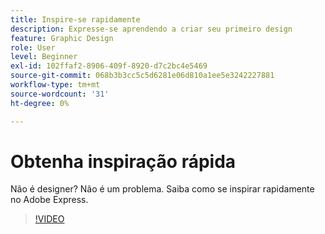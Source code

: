 ```yaml
---
title: Inspire-se rapidamente
description: Expresse-se aprendendo a criar seu primeiro design
feature: Graphic Design
role: User
level: Beginner
exl-id: 102ffaf2-8906-409f-8920-d7c2bc4e5469
source-git-commit: 068b3b3cc5c5d6281e06d810a1ee5e3242227881
workflow-type: tm+mt
source-wordcount: '31'
ht-degree: 0%

---
```


# Obtenha inspiração rápida

Não é designer? Não é um problema. Saiba como se inspirar rapidamente no Adobe Express.

>[!VIDEO](https://video.tv.adobe.com/v/3420207?quality=12&learn=on&hidetitle=true)
